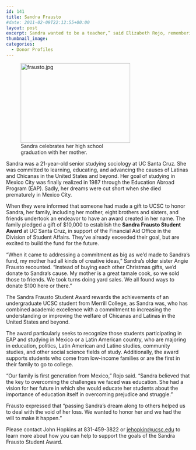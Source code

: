```yaml
---
id: 141
title: Sandra Frausto
#date: 2011-02-09T22:12:55+00:00
layout: post
excerpt: Sandra wanted to be a teacher,” said Elizabeth Rojo, remembering her sister’s aspirations. “She saw how hard our mother worked to put all eight of us through school and how important our education was to her. For Sandra, there was never any question that she would go on to college.
thumbnail_image:
categories:
  - Donor Profiles
---
```

<figure id="attachment_142" style="width: 300px" class="wp-caption alignright"><img class="size-medium wp-image-142" src="http://live-ucsc-giving.pantheonsite.io/wp-content/uploads/2017/08/frausto-300x218.jpg" alt="frausto.jpg" width="300" height="218" srcset="https://ucsc-giving.lndo.site/wp-content/uploads/2017/08/frausto-300x218.jpg 300w, https://ucsc-giving.lndo.site/wp-content/uploads/2017/08/frausto.jpg 400w" sizes="(max-width: 300px) 100vw, 300px" /><figcaption class="wp-caption-text">Sandra celebrates her high school graduation with her mother.</figcaption></figure> 

Sandra was a 21-year-old senior studying sociology at UC Santa Cruz. She was committed to learning, educating, and advancing the causes of Latinas and Chicanas in the United States and beyond. Her goal of studying in Mexico City was finally realized in 1987 through the Education Abroad Program (EAP). Sadly, her dreams were cut short when she died prematurely in Mexico City.

When they were informed that someone had made a gift to UCSC to honor Sandra, her family, including her mother, eight brothers and sisters, and friends undertook an endeavor to have an award created in her name. The family pledged a gift of $10,000 to establish the **Sandra Frausto Student Award** at UC Santa Cruz, in support of the Financial Aid Office in the Division of Student Affairs. They’ve already exceeded their goal, but are excited to build the fund for the future.

“When it came to addressing a commitment as big as we’d made to Sandra’s fund, my mother had all kinds of creative ideas,” Sandra’s older sister Angie Frausto recounted. “Instead of buying each other Christmas gifts, we’d donate to Sandra’s cause. My mother is a great tamale cook, so we sold those to friends. We took turns doing yard sales. We all found ways to donate $100 here or there.”

The Sandra Frausto Student Award rewards the achievements of an undergraduate UCSC student from Merrill College, as Sandra was, who has combined academic excellence with a commitment to increasing the understanding or improving the welfare of Chicanas and Latinas in the United States and beyond.

The award particularly seeks to recognize those students participating in EAP and studying in Mexico or a Latin American country, who are majoring in education, politics, Latin American and Latino studies, community studies, and other social science fields of study. Additionally, the award supports students who come from low-income families or are the first in their family to go to college.

“Our family is first generation from Mexico,” Rojo said. “Sandra believed that the key to overcoming the challenges we faced was education. She had a vision for her future in which she would educate her students about the importance of education itself in overcoming prejudice and struggle.”

Frausto expressed that “passing Sandra’s dream along to others helped us to deal with the void of her loss. We wanted to honor her and we had the will to make it happen.”

Please contact John Hopkins at 831-459-3822 or <jehopkin@ucsc.edu> to learn more about how you can help to support the goals of the Sandra Frausto Student Award.
